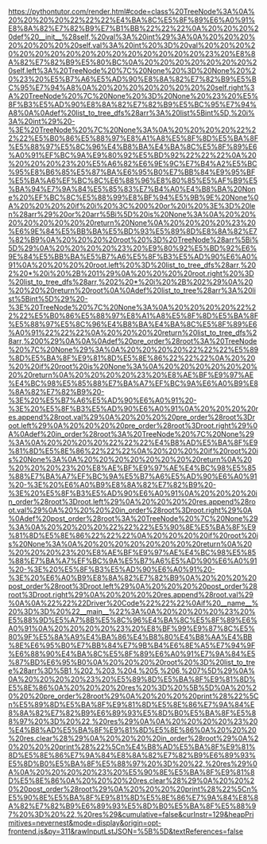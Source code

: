 <!--
    File: binary_tree_dfs.md
    Created Time: 2024-01-05
    Author: krahets (krahets@163.com)
--->

<!-- [file]{binary_tree_dfs}-[class]{}-[func]{post_order} -->
<https://pythontutor.com/render.html#code=class%20TreeNode%3A%0A%20%20%20%20%22%22%22%E4%BA%8C%E5%8F%89%E6%A0%91%E8%8A%82%E7%82%B9%E7%B1%BB%22%22%22%0A%20%20%20%20def%20__init__%28self,%20val%3A%20int%29%3A%0A%20%20%20%20%20%20%20%20self.val%3A%20int%20%3D%20val%20%20%20%20%20%20%20%20%20%20%20%20%20%20%20%20%23%20%E8%8A%82%E7%82%B9%E5%80%BC%0A%20%20%20%20%20%20%20%20self.left%3A%20TreeNode%20%7C%20None%20%3D%20None%20%20%23%20%E5%B7%A6%E5%AD%90%E8%8A%82%E7%82%B9%E5%BC%95%E7%94%A8%0A%20%20%20%20%20%20%20%20self.right%3A%20TreeNode%20%7C%20None%20%3D%20None%20%23%20%E5%8F%B3%E5%AD%90%E8%8A%82%E7%82%B9%E5%BC%95%E7%94%A8%0A%0Adef%20list_to_tree_dfs%28arr%3A%20list%5Bint%5D,%20i%3A%20int%29%20-%3E%20TreeNode%20%7C%20None%3A%0A%20%20%20%20%22%22%22%E5%B0%86%E5%88%97%E8%A1%A8%E5%8F%8D%E5%BA%8F%E5%88%97%E5%8C%96%E4%B8%BA%E4%BA%8C%E5%8F%89%E6%A0%91%EF%BC%9A%E9%80%92%E5%BD%92%22%22%22%0A%20%20%20%20%23%20%E5%A6%82%E6%9E%9C%E7%B4%A2%E5%BC%95%E8%B6%85%E5%87%BA%E6%95%B0%E7%BB%84%E9%95%BF%E5%BA%A6%EF%BC%8C%E6%88%96%E8%80%85%E5%AF%B9%E5%BA%94%E7%9A%84%E5%85%83%E7%B4%A0%E4%B8%BA%20None%20%EF%BC%8C%E5%88%99%E8%BF%94%E5%9B%9E%20None%0A%20%20%20%20if%20i%20%3C%200%20or%20i%20%3E%3D%20len%28arr%29%20or%20arr%5Bi%5D%20is%20None%3A%0A%20%20%20%20%20%20%20%20return%20None%0A%20%20%20%20%23%20%E6%9E%84%E5%BB%BA%E5%BD%93%E5%89%8D%E8%8A%82%E7%82%B9%0A%20%20%20%20root%20%3D%20TreeNode%28arr%5Bi%5D%29%0A%20%20%20%20%23%20%E9%80%92%E5%BD%92%E6%9E%84%E5%BB%BA%E5%B7%A6%E5%8F%B3%E5%AD%90%E6%A0%91%0A%20%20%20%20root.left%20%3D%20list_to_tree_dfs%28arr,%202%20*%20i%20%2B%201%29%0A%20%20%20%20root.right%20%3D%20list_to_tree_dfs%28arr,%202%20*%20i%20%2B%202%29%0A%20%20%20%20return%20root%0A%0Adef%20list_to_tree%28arr%3A%20list%5Bint%5D%29%20-%3E%20TreeNode%20%7C%20None%3A%0A%20%20%20%20%22%22%22%E5%B0%86%E5%88%97%E8%A1%A8%E5%8F%8D%E5%BA%8F%E5%88%97%E5%8C%96%E4%B8%BA%E4%BA%8C%E5%8F%89%E6%A0%91%22%22%22%0A%20%20%20%20return%20list_to_tree_dfs%28arr,%200%29%0A%0A%0Adef%20pre_order%28root%3A%20TreeNode%20%7C%20None%29%3A%0A%20%20%20%20%22%22%22%E5%89%8D%E5%BA%8F%E9%81%8D%E5%8E%86%22%22%22%0A%20%20%20%20if%20root%20is%20None%3A%0A%20%20%20%20%20%20%20%20return%0A%20%20%20%20%23%20%E8%AE%BF%E9%97%AE%E4%BC%98%E5%85%88%E7%BA%A7%EF%BC%9A%E6%A0%B9%E8%8A%82%E7%82%B9%20-%3E%20%E5%B7%A6%E5%AD%90%E6%A0%91%20-%3E%20%E5%8F%B3%E5%AD%90%E6%A0%91%0A%20%20%20%20res.append%28root.val%29%0A%20%20%20%20pre_order%28root%3Droot.left%29%0A%20%20%20%20pre_order%28root%3Droot.right%29%0A%0Adef%20in_order%28root%3A%20TreeNode%20%7C%20None%29%3A%0A%20%20%20%20%22%22%22%E4%B8%AD%E5%BA%8F%E9%81%8D%E5%8E%86%22%22%22%0A%20%20%20%20if%20root%20is%20None%3A%0A%20%20%20%20%20%20%20%20return%0A%20%20%20%20%23%20%E8%AE%BF%E9%97%AE%E4%BC%98%E5%85%88%E7%BA%A7%EF%BC%9A%E5%B7%A6%E5%AD%90%E6%A0%91%20-%3E%20%E6%A0%B9%E8%8A%82%E7%82%B9%20-%3E%20%E5%8F%B3%E5%AD%90%E6%A0%91%0A%20%20%20%20in_order%28root%3Droot.left%29%0A%20%20%20%20res.append%28root.val%29%0A%20%20%20%20in_order%28root%3Droot.right%29%0A%0Adef%20post_order%28root%3A%20TreeNode%20%7C%20None%29%3A%0A%20%20%20%20%22%22%22%E5%90%8E%E5%BA%8F%E9%81%8D%E5%8E%86%22%22%22%0A%20%20%20%20if%20root%20is%20None%3A%0A%20%20%20%20%20%20%20%20return%0A%20%20%20%20%23%20%E8%AE%BF%E9%97%AE%E4%BC%98%E5%85%88%E7%BA%A7%EF%BC%9A%E5%B7%A6%E5%AD%90%E6%A0%91%20-%3E%20%E5%8F%B3%E5%AD%90%E6%A0%91%20-%3E%20%E6%A0%B9%E8%8A%82%E7%82%B9%0A%20%20%20%20post_order%28root%3Droot.left%29%0A%20%20%20%20post_order%28root%3Droot.right%29%0A%20%20%20%20res.append%28root.val%29%0A%0A%22%22%22Driver%20Code%22%22%22%0Aif%20__name__%20%3D%3D%20%22__main__%22%3A%0A%20%20%20%20%23%20%E5%88%9D%E5%A7%8B%E5%8C%96%E4%BA%8C%E5%8F%89%E6%A0%91%0A%20%20%20%20%23%20%E8%BF%99%E9%87%8C%E5%80%9F%E5%8A%A9%E4%BA%86%E4%B8%80%E4%B8%AA%E4%BB%8E%E6%95%B0%E7%BB%84%E7%9B%B4%E6%8E%A5%E7%94%9F%E6%88%90%E4%BA%8C%E5%8F%89%E6%A0%91%E7%9A%84%E5%87%BD%E6%95%B0%0A%20%20%20%20root%20%3D%20list_to_tree%28arr%3D%5B1,%202,%203,%204,%205,%206,%207%5D%29%0A%0A%20%20%20%20%23%20%E5%89%8D%E5%BA%8F%E9%81%8D%E5%8E%86%0A%20%20%20%20res%20%3D%20%5B%5D%0A%20%20%20%20pre_order%28root%29%0A%20%20%20%20print%28%22%5Cn%E5%89%8D%E5%BA%8F%E9%81%8D%E5%8E%86%E7%9A%84%E8%8A%82%E7%82%B9%E6%89%93%E5%8D%B0%E5%BA%8F%E5%88%97%20%3D%20%22,%20res%29%0A%0A%20%20%20%20%23%20%E4%B8%AD%E5%BA%8F%E9%81%8D%E5%8E%86%0A%20%20%20%20res.clear%28%29%0A%20%20%20%20in_order%28root%29%0A%20%20%20%20print%28%22%5Cn%E4%B8%AD%E5%BA%8F%E9%81%8D%E5%8E%86%E7%9A%84%E8%8A%82%E7%82%B9%E6%89%93%E5%8D%B0%E5%BA%8F%E5%88%97%20%3D%20%22,%20res%29%0A%0A%20%20%20%20%23%20%E5%90%8E%E5%BA%8F%E9%81%8D%E5%8E%86%0A%20%20%20%20res.clear%28%29%0A%20%20%20%20post_order%28root%29%0A%20%20%20%20print%28%22%5Cn%E5%90%8E%E5%BA%8F%E9%81%8D%E5%8E%86%E7%9A%84%E8%8A%82%E7%82%B9%E6%89%93%E5%8D%B0%E5%BA%8F%E5%88%97%20%3D%20%22,%20res%29&cumulative=false&curInstr=129&heapPrimitives=nevernest&mode=display&origin=opt-frontend.js&py=311&rawInputLstJSON=%5B%5D&textReferences=false>
